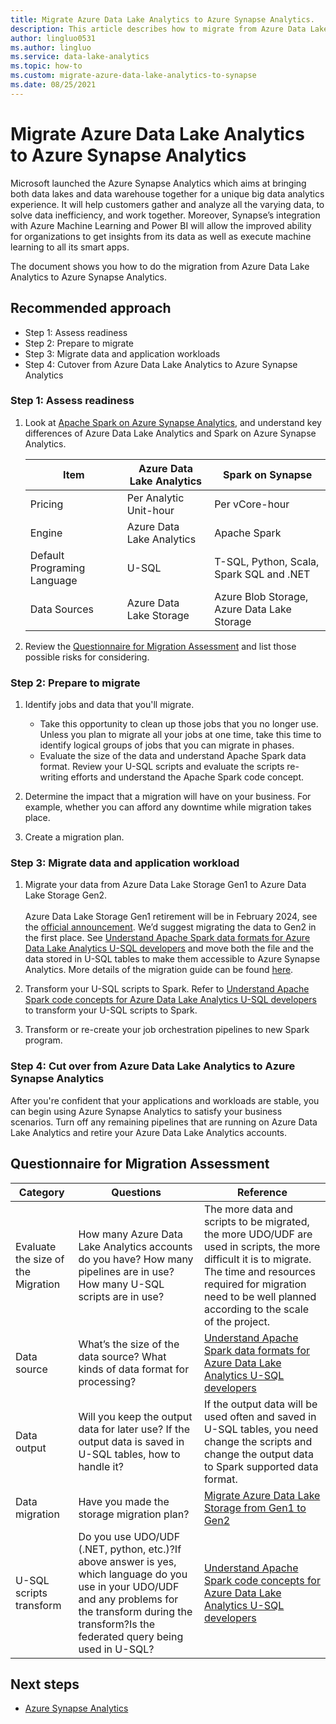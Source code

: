 ```yaml
---
title: Migrate Azure Data Lake Analytics to Azure Synapse Analytics.
description: This article describes how to migrate from Azure Data Lake Analytics to Azure Synapse Analytics.
author: lingluo0531
ms.author: lingluo
ms.service: data-lake-analytics
ms.topic: how-to
ms.custom: migrate-azure-data-lake-analytics-to-synapse
ms.date: 08/25/2021
---
```


# Migrate Azure Data Lake Analytics to Azure Synapse Analytics

Microsoft launched the Azure Synapse Analytics which aims at bringing both data lakes and data warehouse together for a unique big data analytics experience. It will help customers gather and analyze all the varying data, to solve data inefficiency, and work together. Moreover, Synapse’s integration with Azure Machine Learning and Power BI will allow the improved ability for organizations to get insights from its data as well as execute machine learning to all its smart apps. 

The document shows you how to do the migration from Azure Data Lake Analytics to Azure Synapse Analytics. 

## Recommended approach
- Step 1: Assess readiness
- Step 2: Prepare to migrate
- Step 3: Migrate data and application workloads
- Step 4: Cutover from Azure Data Lake Analytics to Azure Synapse Analytics

### Step 1: Assess readiness

1. Look at  [Apache Spark on Azure Synapse Analytics](../synapse-analytics/spark/apache-spark-overview.md), and understand key differences of Azure Data Lake Analytics and Spark on Azure Synapse Analytics. 

    |Item | Azure Data Lake Analytics | Spark on Synapse |
    | --- | --- |--- |
    | Pricing  |Per Analytic Unit-hour |Per vCore-hour|
    |Engine 	|Azure Data Lake Analytics 	|Apache Spark
    |Default Programing Language 	|U-SQL	 |T-SQL, Python, Scala, Spark SQL and .NET
    |Data Sources 	|Azure Data Lake Storage	|Azure Blob Storage, Azure Data Lake Storage

2. Review the <a href="#questionnaire">Questionnaire for Migration Assessment</a> and list those possible risks for considering. 

### Step 2: Prepare to migrate

1.	Identify jobs and data that you'll migrate.
    -	Take this opportunity to clean up those jobs that you no longer use. Unless you plan to migrate all your jobs at one time, take this time to identify logical groups of jobs that you can migrate in phases.
    -	Evaluate the size of the data and understand Apache Spark data format. Review your U-SQL scripts and evaluate the scripts re-writing efforts and understand the Apache Spark code concept.

2.	Determine the impact that a migration will have on your business. For example, whether you can afford any downtime while migration takes place.

3.	Create a migration plan.

### Step 3: Migrate data and application workload

1.	Migrate your data from Azure Data Lake Storage Gen1 to Azure Data Lake Storage Gen2. <br></br>
    Azure Data Lake Storage Gen1 retirement will be in February 2024, see the [official announcement](https://azure.microsoft.com/updates/action-required-switch-to-azure-data-lake-storage-gen2-by-29-february-2024/). We’d suggest migrating the data to Gen2 in the first place. See [Understand Apache Spark data formats for Azure Data Lake Analytics U-SQL developers](understand-spark-data-formats.md) and move both the file and the data stored in U-SQL tables to make them accessible to Azure Synapse Analytics.  More details of the migration guide can be found [here](../storage/blobs/data-lake-storage-migrate-gen1-to-gen2.md). 

2.	Transform your U-SQL scripts to Spark. 
    Refer to [Understand Apache Spark code concepts for Azure Data Lake Analytics U-SQL developers](understand-spark-code-concepts.md) to transform your U-SQL scripts to Spark. 

3.	Transform or re-create your job orchestration pipelines to new Spark program.

### Step 4: Cut over from Azure Data Lake Analytics to Azure Synapse Analytics

After you're confident that your applications and workloads are stable, you can begin using Azure Synapse Analytics to satisfy your business scenarios. Turn off any remaining pipelines that are running on Azure Data Lake Analytics and retire your Azure Data Lake Analytics accounts.

<a name="questionnaire"></a>
## Questionnaire for Migration Assessment 

|Category	|Questions 	|Reference|
| --- | --- |--- |
|Evaluate the size of the Migration	|How many Azure Data Lake Analytics accounts do you have? How many pipelines are in use? How many U-SQL scripts are in use?| The more data and scripts to be migrated, the more UDO/UDF are used in scripts, the more difficult it is to migrate. The time and resources required for migration need to be well planned according to the scale of the project.|
|Data source |What’s the size of the data source? What kinds of data format for processing?	|[Understand Apache Spark data formats for Azure Data Lake Analytics U-SQL developers](understand-spark-data-formats.md)|
|Data output |Will you keep the output data for later use? If the output data is saved in U-SQL tables, how to handle it? | If the output data will be used often and saved in U-SQL tables, you need change the scripts and change the output data to Spark supported data format.|
|Data migration	|Have you made the storage migration plan? |[Migrate Azure Data Lake Storage from Gen1 to Gen2](../storage/blobs/data-lake-storage-migrate-gen1-to-gen2.md) |
|U-SQL scripts transform|Do you use UDO/UDF (.NET, python, etc.)?If above answer is yes, which language do you use in your UDO/UDF and any problems for the transform during the transform?Is the federated query being used in U-SQL?|[Understand Apache Spark code concepts for Azure Data Lake Analytics U-SQL developers](understand-spark-code-concepts.md)|

## Next steps

- [Azure Synapse Analytics](../synapse-analytics/get-started.md)
